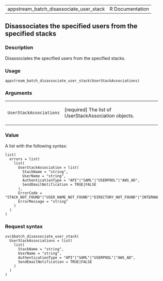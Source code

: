 <table style="width: 100%;">
<tbody>
<tr class="odd">
<td>appstream_batch_disassociate_user_stack</td>
<td style="text-align: right;">R Documentation</td>
</tr>
</tbody>
</table>

## Disassociates the specified users from the specified stacks

### Description

Disassociates the specified users from the specified stacks.

### Usage

    appstream_batch_disassociate_user_stack(UserStackAssociations)

### Arguments

<table>
<colgroup>
<col style="width: 35%" />
<col style="width: 65%" />
</colgroup>
<tbody>
<tr class="odd">
<td><code
id="appstream_batch_disassociate_user_stack_:_UserStackAssociations">UserStackAssociations</code></td>
<td><p>[required] The list of UserStackAssociation objects.</p></td>
</tr>
</tbody>
</table>

### Value

A list with the following syntax:

    list(
      errors = list(
        list(
          UserStackAssociation = list(
            StackName = "string",
            UserName = "string",
            AuthenticationType = "API"|"SAML"|"USERPOOL"|"AWS_AD",
            SendEmailNotification = TRUE|FALSE
          ),
          ErrorCode = "STACK_NOT_FOUND"|"USER_NAME_NOT_FOUND"|"DIRECTORY_NOT_FOUND"|"INTERNAL_ERROR",
          ErrorMessage = "string"
        )
      )
    )

### Request syntax

    svc$batch_disassociate_user_stack(
      UserStackAssociations = list(
        list(
          StackName = "string",
          UserName = "string",
          AuthenticationType = "API"|"SAML"|"USERPOOL"|"AWS_AD",
          SendEmailNotification = TRUE|FALSE
        )
      )
    )
